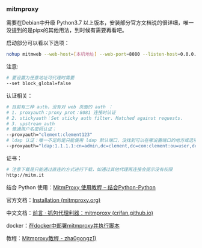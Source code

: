 ### mitmproxy

需要在Debian中升级 Python3.7 以上版本，安装部分官方文档说的很详细，唯一没提到的是pipx的其他用法，到时候有需要再看吧。

启动部分可以看以下选项：

```bash
nohup mitmweb --web-host=[本机地址] --web-port=8080 --listen-host=0.0.0.0 --listen-port=8081 --set block_global=false --proxyauth="clement:clement123" 2>&1 >> /root/mitmproxy.log &
```

注意:

```bash
# 要设置为任意地址可代理时需要
--set block_global=false
```

认证相关：

```bash
# 目前有三种 auth，没有对 web 页面的 auth ：
# 1. proxyauth：proxy prot：8081 连接时认证
# 2. stickyauth：Set sticky auth filter. Matched against requests.
# 3. upstream_auth
# 普通用户名密码认证：
--proxyauth="clement:clement123"
# ldap 认证：唯一不足的是只能使用 ldap 默认端口，没找到可以在哪设置端口的地方或选项
--proxyauth="ldap:1.1.1.1:cn=admin,dc=clement,dc=com:clement:ou=user,dc=clement,dc=com"
```

证书：

```bash
# 注意下载是只能通过直连的方式进行下载，如通过其他代理再连接会提示没有权限
http://mitm.it
```

结合 Python 使用：[MitmProxy 使用教程 – 结合Python-Python](https://pythondict.com/scrapy/mitmproxy/)

官方文档：[Installation (mitmproxy.org)](https://docs.mitmproxy.org/stable/overview-installation/)

中文文档：[前言 · 抓包代理利器：mitmproxy (crifan.github.io)](https://crifan.github.io/crawler_proxy_tool_mimproxy/website/)

docker：[在docker中部署mitmproxy并执行脚本](https://blog.csdn.net/qq_33430083/article/details/103482326)

教程：[Mitmproxy教程 - zha0gongz1)](https://www.cnblogs.com/H4ck3R-XiX/p/12624072.html)

